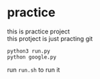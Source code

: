 # practice
this is practice project <br>
this protject is just practing git <br>


```
python3 run.py
python google.py
```

run ``run.sh`` to run it
